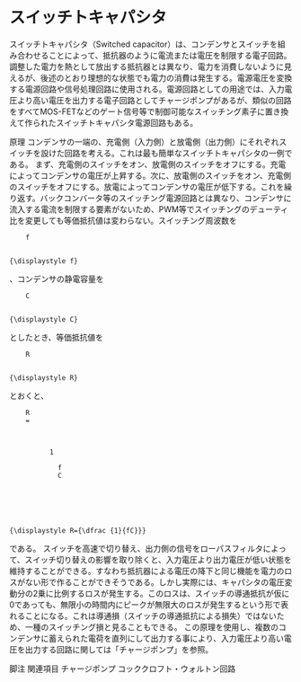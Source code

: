 # スイッチトキャパシタ

スイッチトキャパシタ（Switched capacitor）は、コンデンサとスイッチを組み合わせることによって、抵抗器のように電流または電圧を制限する電子回路。調整した電力を熱として放出する抵抗器とは異なり、電力を消費しないように見えるが、後述のとおり理想的な状態でも電力の消費は発生する。電源電圧を変換する電源回路や信号処理回路に使用される。電源回路としての用途では、入力電圧より高い電圧を出力する電子回路としてチャージポンプがあるが、類似の回路をすべてMOS-FETなどのゲート信号等で制御可能なスイッチング素子に置き換えて作られたスイッチトキャパシタ電源回路もある。

原理
コンデンサの一端の、充電側（入力側）と放電側（出力側）にそれぞれスイッチを設けた回路を考える。これは最も簡単なスイッチトキャパシタの一例である。
まず、充電側のスイッチをオン、放電側のスイッチをオフにする。充電によってコンデンサの電圧が上昇する。次に、放電側のスイッチをオン、充電側のスイッチをオフにする。放電によってコンデンサの電圧が低下する。これを繰り返す。バックコンバータ等のスイッチング電源回路とは異なり、コンデンサに流入する電流を制限する要素がないため、PWM等でスイッチングのデューティ比を変更しても等価抵抗値は変わらない。スイッチング周波数を
  
    
      
        f
      
    
    {\displaystyle f}
  
、コンデンサの静電容量を
  
    
      
        C
      
    
    {\displaystyle C}
  
としたとき、等価抵抗値を
  
    
      
        R
      
    
    {\displaystyle R}
  
とおくと、

  
    
      
        R
        =
        
          
            
              1
              
                f
                C
              
            
          
        
      
    
    {\displaystyle R={\dfrac {1}{fC}}}
  

である。
スイッチを高速で切り替え、出力側の信号をローパスフィルタによって、スイッチ切り替えの影響を取り除くと、入力電圧より出力電圧が低い状態を維持することができる。すなわち抵抗器による電圧の降下と同じ機能を電力のロスがない形で作ることができそうである。しかし実際には、キャパシタの電圧変動分の2乗に比例するロスが発生する。このロスは、スイッチの導通抵抗が仮に0であっても、無限小の時間内にピークが無限大のロスが発生するという形で表れることになる。これは導通損（スイッチの導通抵抗による損失）ではないため、一種のスイッチング損と見ることもできる。
この原理を使用し、複数のコンデンサに蓄えられた電荷を直列にして出力する事により、入力電圧より高い電圧を出力する回路に関しては「チャージポンプ」を参照。

脚注
関連項目
チャージポンプ
コッククロフト・ウォルトン回路